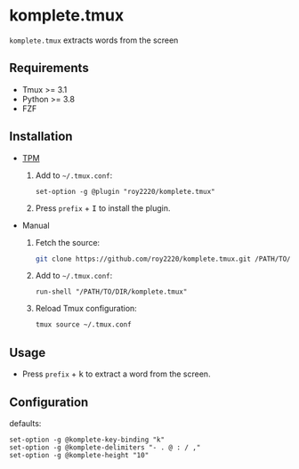 # komplete.tmux

`komplete.tmux` extracts words from the screen

## Requirements

- Tmux >= 3.1
- Python >= 3.8
- FZF

## Installation

- [TPM](https://github.com/tmux-plugins/tpm)

  1. Add to `~/.tmux.conf`:

     ```tmux
     set-option -g @plugin "roy2220/komplete.tmux"
     ```

  2. Press `prefix` + <kbd>I</kbd> to install the plugin.

- Manual

  1. Fetch the source:

     ```sh
     git clone https://github.com/roy2220/komplete.tmux.git /PATH/TO/DIR
     ```

  2. Add to `~/.tmux.conf`:

     ```tmux
     run-shell "/PATH/TO/DIR/komplete.tmux"
     ```

  3. Reload Tmux configuration:

     ```sh
     tmux source ~/.tmux.conf
     ```

## Usage

- Press `prefix` + <kbd>k</kbd> to extract a word from the screen.

## Configuration

defaults:

```tmux
set-option -g @komplete-key-binding "k"
set-option -g @komplete-delimiters "- . @ : / ,"
set-option -g @komplete-height "10"
```
